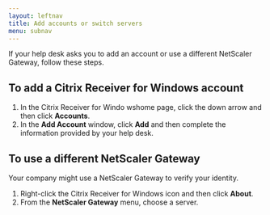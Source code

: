 ```yaml
---
layout: leftnav
title: Add accounts or switch servers
menu: subnav
---
```


If your help desk asks you to add an account or use a different NetScaler Gateway, follow these steps.

## To add a Citrix Receiver for Windows account

1. In the Citrix Receiver for Windo wshome page, click the down arrow and then click **Accounts**.
2. In the **Add Account** window, click **Add** and then complete the information provided by your help desk.

## To use a different NetScaler Gateway

Your company might use a NetScaler Gateway to verify your identity.

1. Right-click the Citrix Receiver for Windows icon and then click **About**.
2. From the **NetScaler Gateway** menu, choose a server.
